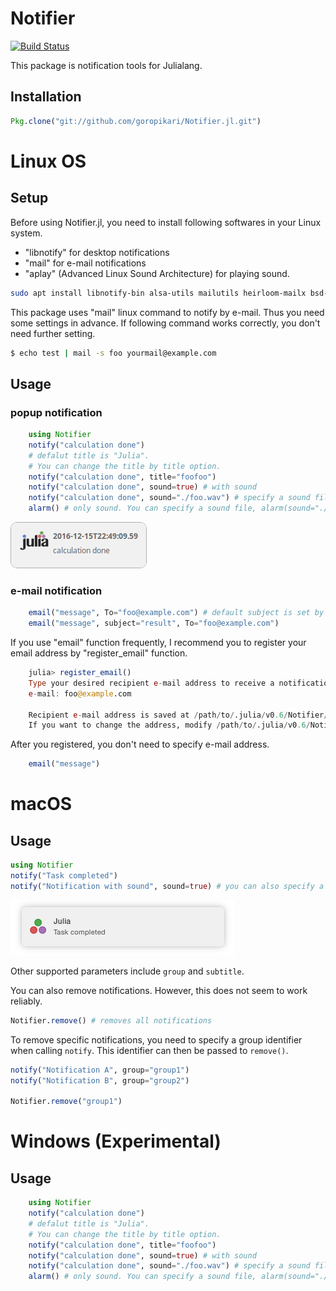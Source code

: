 # Notifier
[![Build Status](https://travis-ci.org/goropikari/Notifier.jl.svg?branch=master)](https://travis-ci.org/goropikari/Notifier.jl)

This package is notification tools for Julialang.

## Installation
```Julia
Pkg.clone("git://github.com/goropikari/Notifier.jl.git")
```

# Linux OS
## Setup
Before using Notifier.jl, you need to install following softwares in your Linux system.
- "libnotify" for desktop notifications
- "mail" for e-mail notifications
- "aplay" (Advanced Linux Sound Architecture) for playing sound.

```bash
sudo apt install libnotify-bin alsa-utils mailutils heirloom-mailx bsd-mailx
```

This package uses "mail" linux command to notify by e-mail. Thus you need some settings in advance.
If following command works correctly, you don't need further setting.
```bash
$ echo test | mail -s foo yourmail@example.com
```

## Usage
### popup notification
```Julia
	using Notifier
	notify("calculation done")
	# defalut title is "Julia".
	# You can change the title by title option.
	notify("calculation done", title="foofoo")
	notify("calculation done", sound=true) # with sound
	notify("calculation done", sound="./foo.wav") # specify a sound file
	alarm() # only sound. You can specify a sound file, alarm(sound="./foo.wav")
```
![Screenshot of a Notification](./docs/popup.png?raw=true)

### e-mail notification
```Julia
	email("message", To="foo@example.com") # default subject is set by date.
	email("message", subject="result", To="foo@example.com")
```


If you use "email" function frequently, I recommend you to register your email address by "register_email" function.
```Julia
	julia> register_email()
	Type your desired recipient e-mail address to receive a notification.
	e-mail: foo@example.com

	Recipient e-mail address is saved at /path/to/.julia/v0.6/Notifier/email/address.txt.
	If you want to change the address, modify /path/to/.julia/v0.6/Notifier/email/address.txt directly or run register_email() again
```

After you registered, you don't need to specify e-mail address.
```Julia
	email("message")
```


# macOS
## Usage

```julia
using Notifier
notify("Task completed")
notify("Notification with sound", sound=true) # you can also specify a sound file
```

![Screenshot of a Notification](./docs/screenshot.png?raw=true)

Other supported parameters include `group` and `subtitle`.

You can also remove notifications. However, this does not seem to work reliably.

```julia
Notifier.remove() # removes all notifications
```

To remove specific notifications, you need to specify a group identifier when calling `notify`. This identifier can then be passed to `remove()`.

```julia
notify("Notification A", group="group1")
notify("Notification B", group="group2")

Notifier.remove("group1")
```

# Windows (Experimental)
## Usage
```Julia
	using Notifier
	notify("calculation done")
	# defalut title is "Julia".
	# You can change the title by title option.
	notify("calculation done", title="foofoo")
	notify("calculation done", sound=true) # with sound
	notify("calculation done", sound="./foo.wav") # specify a sound file
	alarm() # only sound. You can specify a sound file, alarm(sound="./foo.wav")
```
